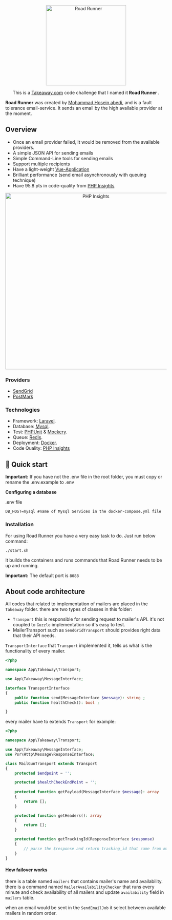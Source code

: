<p align="center">
        <img src="https://raw.githubusercontent.com/hoseinz3/simpleStore/hoseinz3-patch-1/10.jpg" width="250" alt="Road Runner">
          <p align="center">
    This is a <a href="https://takeaway.com">Takeaway.com</a> code challenge that I named it<strong> Road Runner </strong>.
  </p>
</p>

**Road Runner** was created by [Mohammad Hosein abedi](https://github.com/hoseinz3), and is a fault tolerance email-service.
It sends an email by the high available provider at the moment.

## Overview
- Once an email provider failed, It would be removed from the available providers.
- A simple JSON API for sending emails
- Simple Command-Line tools for sending emails
- Support multiple recipients
- Have a light-weight [Vue-Application](https://github.com/hoseinz3/ui-road-runner)
- Brilliant performance (send email asynchronously with queuing technique)
- Have 95.8 pts in code-quality from [PHP Insights](https://github.com/nunomaduro/phpinsights)

<p align="center">
        <img src="https://raw.githubusercontent.com/hoseinz3/simpleStore/hoseinz3-patch-1/insights.png" width="550" alt="PHP Insights">
</p>

### Providers
- [SendGrid](https://sendgrid.com)
- [PostMark](https://postmarkapp.com)
### Technologies
- Framework: [Laravel](https://github.com/laravel/laravel).
- Database: [Mysql](https://www.mysql.com/).
- Test: [PHPUnit](https://github.com/sebastianbergmann/phpunit) & [Mockery](https://github.com/mockery/mockery).
- Queue: [Redis](https://redis.io/).
- Deployment: [Docker](https://www.docker.com/).
- Code Quality: [PHP Insights](https://github.com/nunomaduro/phpinsights)

## 🚀 Quick start
**Important:** If you have not the .env file in the root folder, you must copy or rename the .env.example to .env

**Configuring a database**

.env file
```
DB_HOST=mysql #name of Mysql Services in the docker-compose.yml file
```
### Installation
For using Road Runner you have a very easy task to do. Just run below command:

`./start.sh`

It builds the containers and runs commands that Road Runner needs to be up and running.

**Important:** The default port is `8088`

## About code architecture

All codes that related to implementation of mailers are placed in the `Takeaway` folder. there are two types of classes in this folder:

- `Transport` this is responsible for sending request to mailer's API. it's not coupled to `Guzzle` implementation so it's easy to test.
- MailerTransport such as `SendGridTransport` should provides right data that their API needs.

`TransportInterface` that `Transport` implemented it, tells us what is the functionality of every mailer. 
```php
<?php

namespace App\Takeaway\Transport;

use App\Takeaway\MessageInterface;

interface TransportInterface
{
    public function send(MessageInterface $message): string ;
    public function healthCheck(): bool ;

}
```

every mailer have to extends `Transport` for example:

```php
<?php

namespace App\Takeaway\Transport;

use App\Takeaway\MessageInterface;
use Psr\Http\Message\ResponseInterface;

class MailGunTransport extends Transport
{
    protected $endpoint = '';

    protected $healthCheckEndPoint = '';
    
    protected function getPayload(MessageInterface $message): array
    {
        return [];
    }

    protected function getHeaders(): array
    {
        return [];
    }

    protected function getTrackingId(ResponseInterface $response)
    {
        // parse the $response and return tracking_id that came from mailer
    }
}

```

#### How failover works
there is a table named `mailers` that contains mailer's name and availability.
there is a command named `MailerAvailabilityChecker` that runs every minute and check availability of all mailers and update `availability` field in `mailers` table.

when an email would be sent in the `SendEmailJob` it select between available mailers in random order.



